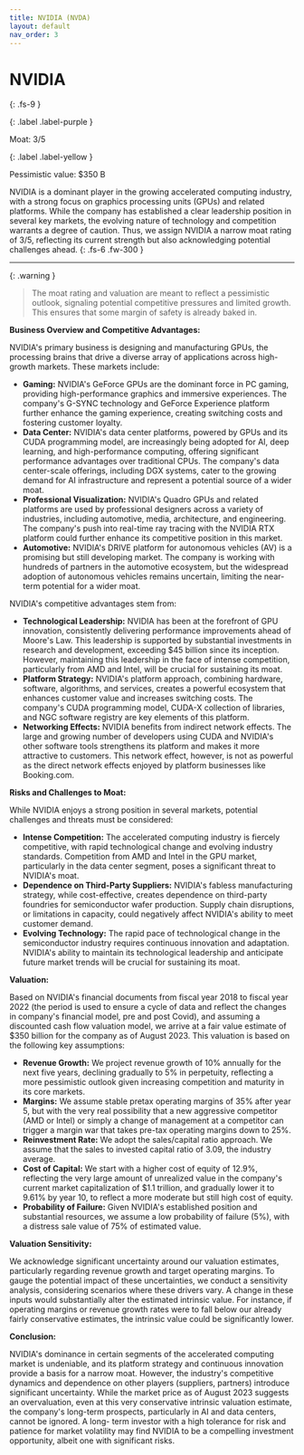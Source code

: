 ```yaml
---
title: NVIDIA (NVDA)
layout: default
nav_order: 3
---
```


# NVIDIA
{: .fs-9 }

{: .label .label-purple }

Moat: 3/5

{: .label .label-yellow }

Pessimistic value: $350 B

NVIDIA is a dominant player in the growing accelerated computing industry, with a strong focus on graphics processing units (GPUs) and related platforms. While the company has established a clear leadership position in several key markets,  the evolving nature of technology and competition warrants a degree of caution.  Thus, we assign NVIDIA a narrow moat rating of 3/5, reflecting its current strength but also acknowledging potential challenges ahead.
{: .fs-6 .fw-300 }

---

{: .warning } 
>The moat rating and valuation are meant to reflect a pessimistic outlook, signaling potential competitive pressures and limited growth. This ensures that some margin of safety is already baked in.


**Business Overview and Competitive Advantages:**

NVIDIA's primary business is designing and manufacturing GPUs, the processing brains that drive a diverse array of applications across high-growth markets.  These markets include:

* **Gaming:** NVIDIA's GeForce GPUs are the dominant force in PC gaming, providing high-performance graphics and immersive experiences. The company's G-SYNC technology and GeForce Experience platform further enhance the gaming experience, creating switching costs and fostering customer loyalty.
* **Data Center:** NVIDIA's data center platforms, powered by GPUs and its CUDA programming model, are increasingly being adopted for AI, deep learning, and high-performance computing, offering significant performance advantages over traditional CPUs. The company's data center-scale offerings, including DGX systems, cater to the growing demand for AI infrastructure and represent a potential source of a wider moat.
* **Professional Visualization:** NVIDIA's Quadro GPUs and related platforms are used by professional designers across a variety of industries, including automotive, media, architecture, and engineering. The company's push into real-time ray tracing with the NVIDIA RTX platform could further enhance its competitive position in this market.
* **Automotive:**  NVIDIA's DRIVE platform for autonomous vehicles (AV) is a promising but still developing market. The company is working with hundreds of partners in the automotive ecosystem, but the widespread adoption of autonomous vehicles remains uncertain, limiting the near-term potential for a wider moat.

NVIDIA's competitive advantages stem from:

* **Technological Leadership:**  NVIDIA has been at the forefront of GPU innovation, consistently delivering performance improvements ahead of Moore's Law. This leadership is supported by substantial investments in research and development, exceeding $45 billion since its inception. However, maintaining this leadership in the face of intense competition, particularly from AMD and Intel, will be crucial for sustaining its moat.
* **Platform Strategy:** NVIDIA's platform approach, combining hardware, software, algorithms, and services, creates a powerful ecosystem that enhances customer value and increases switching costs. The company's CUDA programming model, CUDA-X collection of libraries, and NGC software registry are key elements of this platform.
* **Networking Effects:** NVIDIA benefits from indirect network effects. The large and growing number of developers using CUDA and NVIDIA's other software tools strengthens its platform and makes it more attractive to customers. This network effect, however, is not as powerful as the direct network effects enjoyed by platform businesses like Booking.com.


**Risks and Challenges to Moat:**

While NVIDIA enjoys a strong position in several markets, potential challenges and threats must be considered:

* **Intense Competition:**  The accelerated computing industry is fiercely competitive, with rapid technological change and evolving industry standards.  Competition from AMD and Intel in the GPU market, particularly in the data center segment, poses a significant threat to NVIDIA's moat.
* **Dependence on Third-Party Suppliers:** NVIDIA's fabless manufacturing strategy, while cost-effective, creates dependence on third-party foundries for semiconductor wafer production.  Supply chain disruptions, or limitations in capacity, could negatively affect NVIDIA's ability to meet customer demand.
* **Evolving Technology:** The rapid pace of technological change in the semiconductor industry requires continuous innovation and adaptation.  NVIDIA's ability to maintain its technological leadership and anticipate future market trends will be crucial for sustaining its moat.


**Valuation:**

Based on NVIDIA's financial documents from fiscal year 2018 to fiscal year 2022 (the period is used to ensure a cycle
of data and reflect the changes in company's financial model, pre and post Covid), and assuming a discounted cash
flow valuation model, we arrive at a fair value estimate of $350 billion for the company as of August 2023.  This
valuation is based on the following key assumptions:

* **Revenue Growth:**  We project revenue growth of 10% annually for the next five years, declining gradually to 5%
in perpetuity, reflecting a more pessimistic outlook given increasing competition and maturity in its core
markets.
* **Margins:**  We assume stable pretax operating margins of 35% after year 5, but with the very real
possibility that a new aggressive competitor (AMD or Intel) or simply a change of management at a competitor
can trigger a margin war that takes pre-tax operating margins down to 25%.
* **Reinvestment Rate:** We adopt the sales/capital ratio approach. We assume that the sales to invested
capital ratio of 3.09, the industry average.
* **Cost of Capital:**  We start with a higher cost of equity of 12.9%, reflecting the very large amount of unrealized
value in the company's current market capitalization of $1.1 trillion, and gradually lower it to 9.61% by year 10, to
reflect a more moderate but still high cost of equity.
* **Probability of Failure:**  Given NVIDIA's established position and substantial resources, we assume a low
probability of failure (5%), with a distress sale value of 75% of estimated value.


**Valuation Sensitivity:**

We acknowledge significant uncertainty around our valuation estimates, particularly regarding revenue growth
and target operating margins.  To gauge the potential impact of these uncertainties, we conduct a sensitivity
analysis, considering scenarios where these drivers vary.  A change in these inputs would substantially alter the
estimated intrinsic value. For instance, if operating margins or revenue growth rates were to fall below our
already fairly conservative estimates, the intrinsic value could be significantly lower.


**Conclusion:**

NVIDIA's dominance in certain segments of the accelerated computing market is undeniable, and its platform
strategy and continuous innovation provide a basis for a narrow moat. However, the industry's competitive
dynamics and dependence on other players (suppliers, partners) introduce significant uncertainty.  While
the market price as of August 2023 suggests an overvaluation, even at this very conservative intrinsic valuation
estimate, the company's long-term prospects, particularly in AI and data centers, cannot be ignored.  A long-
term investor with a high tolerance for risk and patience for market volatility may find NVIDIA to be a compelling
investment opportunity, albeit one with significant risks.
